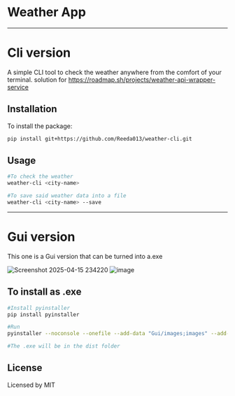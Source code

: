 # Weather App
---
# Cli version 
A simple CLI tool to check the weather anywhere from the comfort of your terminal.
solution for https://roadmap.sh/projects/weather-api-wrapper-service

## Installation
To install the package:
```bash
pip install git+https://github.com/Reeda013/weather-cli.git
```
## Usage
```bash
#To check the weather
weather-cli <city-name>

#To save said weather data into a file
weather-cli <city-name> --save
```
---
# Gui version
This one is a Gui version that can be turned into a.exe

![Screenshot 2025-04-15 234220](https://github.com/user-attachments/assets/e2078a29-bc32-49d4-8e91-c66ff2f661ff)                         ![image](https://github.com/user-attachments/assets/112cbc35-45de-4ef9-8d77-b804103534bb)

## To install as .exe
```bash
#Install pyinstaller
pip install pyinstaller

#Run
pyinstaller --noconsole --onefile --add-data "Gui/images;images" --add-data "Gui/states;states"

#The .exe will be in the dist folder

```




## License
Licensed by MIT
